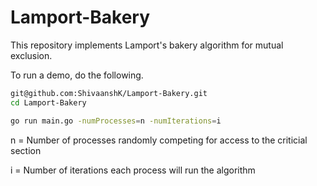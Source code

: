 # Lamport-Bakery

This repository implements Lamport's bakery algorithm for mutual exclusion.

To run a demo, do the following.

```bash
git@github.com:ShivaanshK/Lamport-Bakery.git
cd Lamport-Bakery
```
```bash
go run main.go -numProcesses=n -numIterations=i
```
n = Number of processes randomly competing for access to the criticial section

i = Number of iterations each process will run the algorithm
